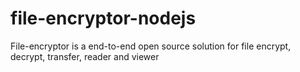 # file-encryptor-nodejs

File-encryptor is a end-to-end open source solution for file encrypt, decrypt, transfer, reader and viewer
